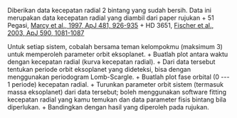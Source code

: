 Diberikan data kecepatan radial 2 bintang yang sudah bersih. Data ini merupakan data kecepatan radial yang diambil dari paper rujukan
    + 51 Pegasi, [Marcy et al., 1997, ApJ 481, 926-935](https://iopscience.iop.org/article/10.1086/304088)
    + HD 3651, [Fischer et al., 2003, ApJ 590, 1081-1087](https://iopscience.iop.org/article/10.1086/375027)

Untuk setiap sistem, cobalah bersama teman kelompokmu (maksimum 3) untuk memperoleh parameter orbit eksoplanet.
    + Buatlah plot antara waktu dengan kecepatan radial (kurva kecepatan radial).
    + Dari data tersebut tentukan periode orbit eksoplanet yang dideteksi, bisa dengan menggunakan periodogram Lomb-Scargle.
    + Buatlah plot fase orbital (0 \--- 1 periode) kecepatan radial.
    + Turunkan parameter orbit sistem (termasuk massa eksoplanet) dari data tersebut; boleh menggunakan software fitting kecepatan radial yang kamu temukan dan data parameter fisis bintang bila diperlukan.
    + Bandingkan dengan hasil yang diperoleh pada rujukan.
